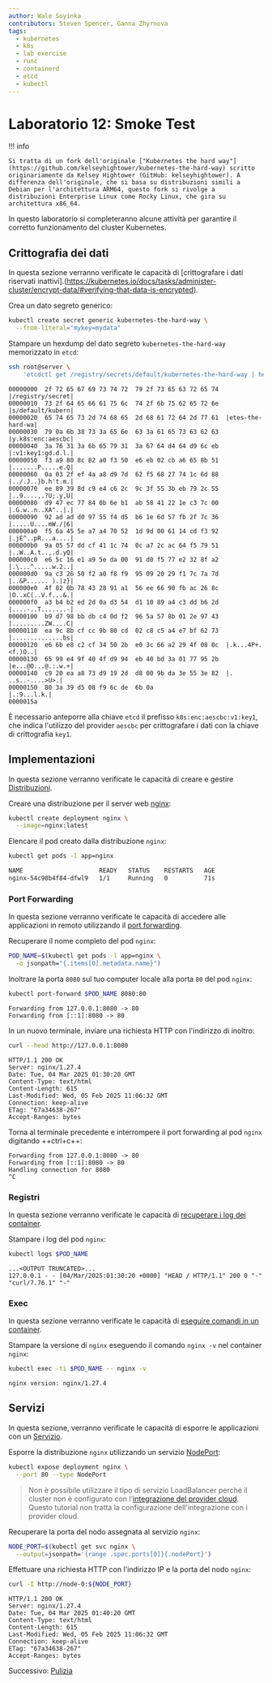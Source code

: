 ```yaml
---
author: Wale Soyinka
contributors: Steven Spencer, Ganna Zhyrnova
tags:
  - kubernetes
  - k8s
  - lab exercise
  - runc
  - containerd
  - etcd
  - kubectl
---
```


# Laboratorio 12: Smoke Test

!!! info

    Si tratta di un fork dell'originale ["Kubernetes the hard way"](https://github.com/kelseyhightower/kubernetes-the-hard-way) scritto originariamente da Kelsey Hightower (GitHub: kelseyhightower). A differenza dell'originale, che si basa su distribuzioni simili a Debian per l'architettura ARM64, questo fork si rivolge a distribuzioni Enterprise Linux come Rocky Linux, che gira su architettura x86_64.

In questo laboratorio si completeranno alcune attività per garantire il corretto funzionamento del cluster Kubernetes.

## Crittografia dei dati

In questa sezione verranno verificate le capacità di [crittografare i dati riservati inattivi].(https://kubernetes.io/docs/tasks/administer-cluster/encrypt-data/#verifying-that-data-is-encrypted).

Crea un dato segreto generico:

```bash
kubectl create secret generic kubernetes-the-hard-way \
  --from-literal="mykey=mydata"
```

Stampare un hexdump del dato segreto `kubernetes-the-hard-way` memorizzato in `etcd`:

```bash
ssh root@server \
    'etcdctl get /registry/secrets/default/kubernetes-the-hard-way | hexdump -C'
```

```text
00000000  2f 72 65 67 69 73 74 72  79 2f 73 65 63 72 65 74  |/registry/secret|
00000010  73 2f 64 65 66 61 75 6c  74 2f 6b 75 62 65 72 6e  |s/default/kubern|
00000020  65 74 65 73 2d 74 68 65  2d 68 61 72 64 2d 77 61  |etes-the-hard-wa|
00000030  79 0a 6b 38 73 3a 65 6e  63 3a 61 65 73 63 62 63  |y.k8s:enc:aescbc|
00000040  3a 76 31 3a 6b 65 79 31  3a 67 64 d4 64 d9 6c eb  |:v1:key1:gd.d.l.|
00000050  f3 a9 80 8c 82 a0 f3 50  e6 eb 02 cb a6 65 8b 51  |.......P.....e.Q|
00000060  0a 03 2f ef 4a a8 d9 7d  62 f5 68 27 74 1c 6d 88  |../.J..}b.h't.m.|
00000070  ee 89 39 8d c9 e4 c6 2c  9c 3f 55 3b eb 79 2c 55  |..9....,.?U;.y,U|
00000080  d9 47 ec 77 84 0b 6e b1  ab 58 41 22 1e c3 7c 00  |.G.w..n..XA"..|.|
00000090  92 ad ad d0 97 55 f4 d5  b6 1e 6d 57 fb 2f 7c 36  |.....U....mW./|6|
000000a0  f5 6a 45 5e a7 a4 70 52  1d 9d 00 61 14 cd f3 92  |.jE^..pR...a....|
000000b0  9a 05 57 dd cf 41 1c 74  0c a7 2c ac 64 f5 79 51  |..W..A.t..,.d.yQ|
000000c0  e6 5c 16 e1 a9 5e da 00  91 d0 f5 77 e2 32 8f a2  |.\...^.....w.2..|
000000d0  9a c3 26 50 f2 a0 f8 f9  95 09 20 29 f1 7c 7a 7d  |..&P...... ).|z}|
000000e0  4f 82 0b 78 43 28 91 a1  56 ee 66 90 fb ac 26 8c  |O..xC(..V.f...&.|
000000f0  a3 b4 b2 ed 2d 0a d3 54  d1 10 89 a4 c3 dd b6 2d  |....-..T.......-|
00000100  b9 d7 98 bb db c4 0d f2  96 5a 57 8b 01 2e 97 43  |.........ZW....C|
00000110  ea 9c 8b cf cc 9b 80 cd  02 c8 c5 a4 e7 bf 62 73  |..............bs|
00000120  e6 6b e8 c2 cf 34 50 2b  e0 3c 66 a2 29 4f 08 0c  |.k...4P+.<f.)O..|
00000130  65 99 e4 9f 40 4f d9 94  eb 40 bd 3a 01 77 95 2b  |e...@O...@.:.w.+|
00000140  c9 20 ea a8 73 d9 19 2d  d8 00 9b da 3e 55 3e 82  |. ..s..-....>U>.|
00000150  80 3a 39 d5 08 f9 6c de  6b 0a                    |.:9...l.k.|
0000015a
```

È necessario anteporre alla chiave `etcd` il prefisso `k8s:enc:aescbc:v1:key1`, che indica l'utilizzo del provider `aescbc` per crittografare i dati con la chiave di crittografia `key1`.

## Implementazioni

In questa sezione verranno verificate le capacità di creare e gestire [Distribuzioni](https://kubernetes.io/docs/concepts/workloads/controllers/deployment/).

Creare una distribuzione per il server web [nginx](https://nginx.org/en/):

```bash
kubectl create deployment nginx \
  --image=nginx:latest
```

Elencare il pod creato dalla distribuzione `nginx`:

```bash
kubectl get pods -l app=nginx
```

```bash
NAME                     READY   STATUS    RESTARTS   AGE
nginx-54c98b4f84-dfwl9   1/1     Running   0          71s
```

### Port Forwarding

In questa sezione verranno verificate le capacità di accedere alle applicazioni in remoto utilizzando il [port forwarding](https://kubernetes.io/docs/tasks/access-application-cluster/port-forward-access-application-cluster/).

Recuperare il nome completo del pod `nginx`:

```bash
POD_NAME=$(kubectl get pods -l app=nginx \
  -o jsonpath="{.items[0].metadata.name}")
```

Inoltrare la porta `8080` sul tuo computer locale alla porta `80` del pod `nginx`:

```bash
kubectl port-forward $POD_NAME 8080:80
```

```text
Forwarding from 127.0.0.1:8080 -> 80
Forwarding from [::1]:8080 -> 80
```

In un nuovo terminale, inviare una richiesta HTTP con l'indirizzo di inoltro:

```bash
curl --head http://127.0.0.1:8080
```

```text
HTTP/1.1 200 OK
Server: nginx/1.27.4
Date: Tue, 04 Mar 2025 01:30:20 GMT
Content-Type: text/html
Content-Length: 615
Last-Modified: Wed, 05 Feb 2025 11:06:32 GMT
Connection: keep-alive
ETag: "67a34638-267"
Accept-Ranges: bytes
```

Torna al terminale precedente e interrompere il port forwarding al pod `nginx` digitando ++ctrl+c++:

```text
Forwarding from 127.0.0.1:8080 -> 80
Forwarding from [::1]:8080 -> 80
Handling connection for 8080
^C
```

### Registri

In questa sezione verranno verificate le capacità di [recuperare i log dei container](https://kubernetes.io/docs/concepts/cluster-administration/logging/).

Stampare i log del pod `nginx`:

```bash
kubectl logs $POD_NAME
```

```text
...<OUTPUT TRUNCATED>...
127.0.0.1 - - [04/Mar/2025:01:30:20 +0000] "HEAD / HTTP/1.1" 200 0 "-" "curl/7.76.1" "-"
```

### Exec

In questa sezione verranno verificate le capacità di [eseguire comandi in un container](https://kubernetes.io/docs/tasks/debug-application-cluster/get-shell-running-container/#running-individual-commands-in-a-container).

Stampare la versione di `nginx` eseguendo il comando `nginx -v` nel container `nginx`:

```bash
kubectl exec -ti $POD_NAME -- nginx -v
```

```text
nginx version: nginx/1.27.4   
```

## Servizi

In questa sezione, verranno verificate le capacità di esporre le applicazioni con un [Servizio](https://kubernetes.io/docs/concepts/services-networking/service/).

Esporre la distribuzione `nginx` utilizzando un servizio [NodePort](https://kubernetes.io/docs/concepts/services-networking/service/#type-nodeport):

```bash
kubectl expose deployment nginx \
  --port 80 --type NodePort
```

> Non è possibile utilizzare il tipo di servizio LoadBalancer perché il cluster non è configurato con l'[integrazione del provider cloud](https://kubernetes.io/docs/getting-started-guides/scratch/#cloud-provider). Questo tutorial non tratta la configurazione dell'integrazione con i provider cloud.

Recuperare la porta del nodo assegnata al servizio `nginx`:

```bash
NODE_PORT=$(kubectl get svc nginx \
  --output=jsonpath='{range .spec.ports[0]}{.nodePort}')
```

Effettuare una richiesta HTTP con l'indirizzo IP e la porta del nodo `nginx`:

```bash
curl -I http://node-0:${NODE_PORT}
```

```text
HTTP/1.1 200 OK
Server: nginx/1.27.4
Date: Tue, 04 Mar 2025 01:40:20 GMT
Content-Type: text/html
Content-Length: 615
Last-Modified: Wed, 05 Feb 2025 11:06:32 GMT
Connection: keep-alive
ETag: "67a34638-267"
Accept-Ranges: bytes
```

Successivo: [Pulizia](lab13-cleanup.md)
